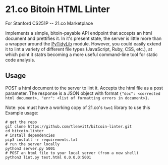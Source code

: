 # 21.co Bitoin HTML Linter
For Stanford CS251P -- 21.co Marketplace

Implements a simple, bitoin-payable API endpoint that accepts an html document and prettifies it. In it's present state, the server is little more than a wrapper around the [PyTidyLib](http://countergram.com/open-source/pytidylib/) module. However, you could easily extend it to lint a variety of different file types (JavaScript, Ruby, CSS, etc.), at which point it statrs becoming a more useful command-line tool for static code analysis.

## Usage
POST a html document to the server to lint it. Accepts the html file as a post parameter. The response is a JSON object with format `{"doc": <corrected html document>, "err": <list of formatting errors in document>}.`

Note: you must have a working copy of 21.co's `two1` library to use this 
Example usage:
```
# get the repo
git clone https://github.com/tleavitt/bitcoin-linter.git
cd bitcoin-linter 
# install dependencies
pip3 install -r requirements.txt
# run the server locally
python3 server.py 5001
# POST an html file to your local server (from a new shell)
python3 lint.py test.html 0.0.0.0:5001
```
